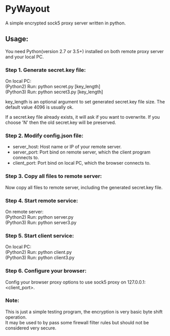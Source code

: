 # PyWayout
A simple encrypted sock5 proxy server written in python.

## Usage:
You need Python(version 2.7 or 3.5+) installed on both remote proxy server and your local PC.

### Step 1. Generate secret.key file:
On local PC:  
(Python2) Run: python secret.py [key_length]  
(Python3) Run: python secret3.py [key_length]  

key_length is an optional argument to set generated secret.key file size. The default value 4096 is usually ok.

If a secret.key file already exists, it will ask if you want to overwrite. If you choose 'N' then the old secret.key will be preserved.

### Step 2. Modify config.json file:
* server_host: Host name or IP of your remote server.
* server_port: Port bind on remote server, which the client program connects to.
* client_port: Port bind on local PC, which the browser connects to.

### Step 3. Copy all files to remote server:
Now copy all files to remote server, including the generated secret.key file.

### Step 4. Start remote service:
On remote server:  
(Python2) Run: python server.py  
(Python3) Run: python server3.py  

### Step 5. Start client service:
On local PC:  
(Python2) Run: python client.py  
(Python3) Run: python client3.py  

### Step 6. Configure your browser:
Config your browser proxy options to use sock5 proxy on 127.0.0.1:&lt;client_port&gt;.

### Note:
This is just a simple testing program, the encryption is very basic byte shift operation.  
It may be used to by pass some firewall filter rules but should not be considered very secure.  
